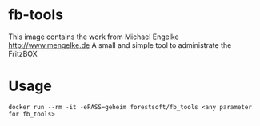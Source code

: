 # fb-tools

This image contains the work from Michael Engelke http://www.mengelke.de 
A small and simple tool to administrate the FritzBOX

# Usage
```
docker run --rm -it -ePASS=geheim forestsoft/fb_tools <any parameter for fb_tools>
```


